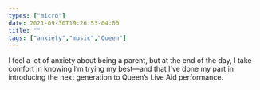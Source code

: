 ```yaml
---
types: ["micro"]
date: 2021-09-30T19:26:53-04:00
title: ""
tags: ["anxiety","music","Queen"]
---
```

I feel a lot of anxiety about being a parent, but at the end of the day, I take comfort in knowing I’m trying my best—and that I’ve done my part in introducing the next generation to Queen’s Live Aid performance.
